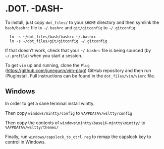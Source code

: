 # .DOT. -DASH-

To install, just copy `dot_files/` to your `$HOME` directory and then symlink the `bash/bashrc` file to `~/.bashrc` and `git/gitconfig` to `~/.gitconfig`:

```{.bash}
  ln -s ~/dot_files/bash/bashrc ~/.bashrc
  ln -s ~/dot_files/git/gitconfig ~/.gitconfig
```

If that doesn't work, check that your `~/.bashrc` file is being sourced (by `~/.profile`) when you start a session.

To get `vim` up and running, clone the `Plug` (<https://github.com/junegunn/vim-plug>) GitHub repository and then run :PlugInstall.
Full instructions can be found in the `dot_files/vim/vimrc` file.


## Windows

In order to get a sane terminal install wintty.

Then copy `windows/mintty/config` to `%APPDATA%/wsltty/config`

Then copy the contents of `windows\mintty\base16-mintty\mintty/` to `%APPDATA%/wsltty/themes/`

Finally, run `windows/capslock_to_ctrl.reg` to remap the capslock key to control in Windows.

